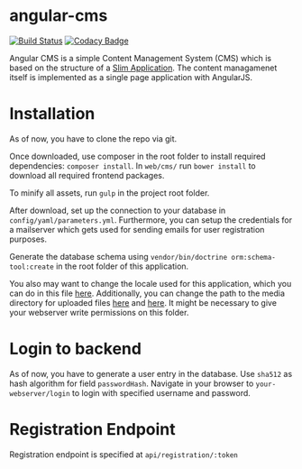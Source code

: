 angular-cms
===========

[![Build Status](https://travis-ci.org/rmatil/angular-cms.svg?branch=master)](https://travis-ci.org/rmatil/angular-cms)
[![Codacy Badge](https://www.codacy.com/project/badge/29fc1a82158346ddb42cd13cdde3a163)](https://www.codacy.com)

Angular CMS is a simple Content Management System (CMS) which is based on the structure of a [Slim Application](https://github.com/codeguy/Slim). The content managamenet itself is implemented as a single page application with AngularJS.

Installation
============
As of now, you have to clone the repo via git.

Once downloaded, use composer in the root folder to install required dependencies: `composer install`.
In `web/cms/` run `bower install` to download all required frontend packages.

To minify all assets, run `gulp` in the project root folder.

After download, set up the connection to your database in `config/yaml/parameters.yml`. Furthermore, you can setup the credentials for a mailserver which gets used for sending emails for user registration purposes.

Generate the database schema using `vendor/bin/doctrine orm:schema-tool:create` in the root folder of this application.

You also may want to change the locale used for this application, which you can do in this file 
[here](https://github.com/rmatil/angular-cms/tree/v0.1/setup.php#L39). 
Additionally, you can change the path to the media directory for uploaded files [here](https://github.com/rmatil/angular-cms/tree/v0.1/setup.php#L35) and [here](https://github.com/rmatil/angular-cms/tree/v0.1/setup.php#L36). It might be necessary to give your webserver write permissions on this folder.

Login to backend
================
As of now, you have to generate a user entry in the database. Use `sha512` as hash algorithm for field `passwordHash`.
Navigate in your browser to `your-webserver/login` to login with specified username and password.

Registration Endpoint
=====================
Registration endpoint is specified at `api/registration/:token`



